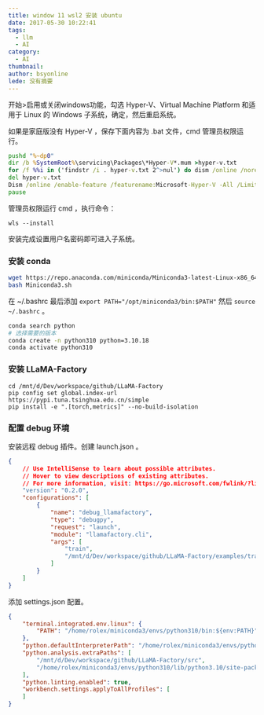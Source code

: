 ```yaml
---
title: window 11 wsl2 安装 ubuntu
date: 2017-05-30 10:22:41
tags:
  - llm
  - AI
category:
  - AI
thumbnail: 
author: bsyonline
lede: 没有摘要
---
```



开始>启用或关闭windows功能，勾选 Hyper-V、Virtual Machine Platform 和适用于 Linux 的 Windows 子系统，确定，然后重启系统。

如果是家庭版没有 Hyper-V ，保存下面内容为 .bat 文件，cmd 管理员权限运行。

```bat
pushd "%~dp0"
dir /b %SystemRoot%\servicing\Packages\*Hyper-V*.mum >hyper-v.txt
for /f %%i in ('findstr /i . hyper-v.txt 2^>nul') do dism /online /norestart /add-package:"%SystemRoot%\servicing\Packages\%%i"
del hyper-v.txt
Dism /online /enable-feature /featurename:Microsoft-Hyper-V -All /LimitAccess /ALL
pause
```

管理员权限运行 cmd ，执行命令：

```
wls --install
```

安装完成设置用户名密码即可进入子系统。


### 安装 conda

```bash
wget https://repo.anaconda.com/miniconda/Miniconda3-latest-Linux-x86_64.sh -O Miniconda3.sh
bash Miniconda3.sh
```

在 ~/.bashrc 最后添加 ``export PATH="/opt/miniconda3/bin:$PATH"`` 然后 `source ~/.bashrc` 。

```bash
conda search python
# 选择需要的版本
conda create -n python310 python=3.10.18
conda activate python310
```


### 安装 LLaMA-Factory

```
cd /mnt/d/Dev/workspace/github/LLaMA-Factory
pip config set global.index-url https://pypi.tuna.tsinghua.edu.cn/simple
pip install -e ".[torch,metrics]" --no-build-isolation
```

### 配置 debug 环境

安装远程 debug 插件。创建 launch.json 。

```json
{
    // Use IntelliSense to learn about possible attributes.
    // Hover to view descriptions of existing attributes.
    // For more information, visit: https://go.microsoft.com/fwlink/?linkid=830387
    "version": "0.2.0",
    "configurations": [
        {
            "name": "debug_llamafactory",
            "type": "debugpy",
            "request": "launch",
            "module": "llamafactory.cli",
            "args": [
                "train",
                "/mnt/d/Dev/workspace/github/LLaMA-Factory/examples/train_lora/llama3_lora_sft.yaml"
            ]
        }
    ]
}
```

添加 settings.json 配置。

```json
{
	"terminal.integrated.env.linux": {
        "PATH": "/home/rolex/miniconda3/envs/python310/bin:${env:PATH}"
    },
    "python.defaultInterpreterPath": "/home/rolex/miniconda3/envs/python310/bin/python",
    "python.analysis.extraPaths": [
        "/mnt/d/Dev/workspace/github/LLaMA-Factory/src",
        "/home/rolex/miniconda3/envs/python310/lib/python3.10/site-packages"
    ],
    "python.linting.enabled": true,
    "workbench.settings.applyToAllProfiles": [
    ]
}
```

